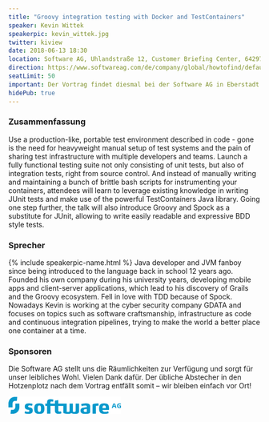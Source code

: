 ```yaml
---
title: "Groovy integration testing with Docker and TestContainers"
speaker: Kevin Wittek
speakerpic: kevin_wittek.jpg
twitter: kiview
date: 2018-06-13 18:30
location: Software AG, Uhlandstraße 12, Customer Briefing Center, 64297 Darmstadt
direction: https://www.softwareag.com/de/company/global/howtofind/default.html
seatLimit: 50
important: Der Vortrag findet diesmal bei der Software AG in Eberstadt statt.
hidePub: true
---
```


### Zusammenfassung

Use a production-like, portable test environment described in code - gone is the need for heavyweight manual setup of test systems and the pain of sharing test infrastructure with multiple developers and teams. Launch a fully functional testing suite not only consisting of unit tests, but also of integration tests, right from source control. And instead of manually writing and maintaining a bunch of brittle bash scripts for instrumenting your containers, attendees will learn to leverage existing knowledge in writing JUnit tests and make use of the powerful TestContainers Java library.
Going one step further, the talk will also introduce Groovy and Spock as a substitute for JUnit, allowing to write easily readable and expressive BDD style tests.


### Sprecher

{% include speakerpic-name.html %} Java developer and JVM fanboy since being introduced to the language back in school 12 years ago. Founded his own company during his university years, developing mobile apps and client-server applications, which lead to his discovery of Grails and the Groovy ecosystem. Fell in love with TDD because of Spock.
Nowadays Kevin is working at the cyber security company GDATA and focuses on topics such as software craftsmanship, infrastructure as code and continuous integration pipelines, trying to make the world a better place one container at a time.

### Sponsoren

Die Software AG stellt uns die Räumlichkeiten zur Verfügung und sorgt für unser leibliches Wohl. Vielen Dank dafür. Der übliche Abstecher in den Hotzenplotz nach dem Vortrag entfällt somit – wir bleiben einfach vor Ort!

[![Software AG Logo](/images/sponsors/softwareag.png)](https://www.softwareag.com/)

